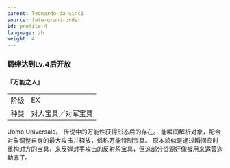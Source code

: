 ```yaml
---
parent: leonardo-da-vinci
source: fate-grand-order
id: profile-4
language: zh
weight: 4
---
```


### 羁绊达到Lv.4后开放

#### 『万能之人』

<table>
  <tr><td>阶级</td><td>EX</td></tr>
  <tr><td>种类</td><td>对人宝具／对军宝具</td></tr>
</table>

Uomo Universale。
传说中的万能性获得形态后的存在。
能瞬间解析对象，配合对象调整自身的最大攻击并释放，俗称万能特制宝具。
原本貌似是通过瞬间临时重构对方的宝具，来反弹对手攻击的反射系宝具，但这部分资源好像被用来运营迦勒底了。
